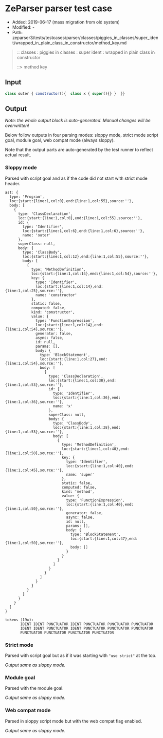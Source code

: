 # ZeParser parser test case

- Added: 2019-06-17 (mass migration from old system)
- Modified: -
- Path: zeparser3/tests/testcases/parser/classes/piggies_in_classes/super_ident/wrapped_in_plain_class_in_constructor/method_key.md

> :: classes : piggies in classes : super ident : wrapped in plain class in constructor
>
> ::> method key

## Input

`````js
class outer { constructor(){  class x { super(){} }  }}
`````

## Output

_Note: the whole output block is auto-generated. Manual changes will be overwritten!_

Below follow outputs in four parsing modes: sloppy mode, strict mode script goal, module goal, web compat mode (always sloppy).

Note that the output parts are auto-generated by the test runner to reflect actual result.

### Sloppy mode

Parsed with script goal and as if the code did not start with strict mode header.

`````
ast: {
  type: 'Program',
  loc:{start:{line:1,col:0},end:{line:1,col:55},source:''},
  body: [
    {
      type: 'ClassDeclaration',
      loc:{start:{line:1,col:0},end:{line:1,col:55},source:''},
      id: {
        type: 'Identifier',
        loc:{start:{line:1,col:6},end:{line:1,col:6},source:''},
        name: 'outer'
      },
      superClass: null,
      body: {
        type: 'ClassBody',
        loc:{start:{line:1,col:12},end:{line:1,col:55},source:''},
        body: [
          {
            type: 'MethodDefinition',
            loc:{start:{line:1,col:14},end:{line:1,col:54},source:''},
            key: {
              type: 'Identifier',
              loc:{start:{line:1,col:14},end:{line:1,col:25},source:''},
              name: 'constructor'
            },
            static: false,
            computed: false,
            kind: 'constructor',
            value: {
              type: 'FunctionExpression',
              loc:{start:{line:1,col:14},end:{line:1,col:54},source:''},
              generator: false,
              async: false,
              id: null,
              params: [],
              body: {
                type: 'BlockStatement',
                loc:{start:{line:1,col:27},end:{line:1,col:54},source:''},
                body: [
                  {
                    type: 'ClassDeclaration',
                    loc:{start:{line:1,col:30},end:{line:1,col:53},source:''},
                    id: {
                      type: 'Identifier',
                      loc:{start:{line:1,col:36},end:{line:1,col:36},source:''},
                      name: 'x'
                    },
                    superClass: null,
                    body: {
                      type: 'ClassBody',
                      loc:{start:{line:1,col:38},end:{line:1,col:53},source:''},
                      body: [
                        {
                          type: 'MethodDefinition',
                          loc:{start:{line:1,col:40},end:{line:1,col:50},source:''},
                          key: {
                            type: 'Identifier',
                            loc:{start:{line:1,col:40},end:{line:1,col:45},source:''},
                            name: 'super'
                          },
                          static: false,
                          computed: false,
                          kind: 'method',
                          value: {
                            type: 'FunctionExpression',
                            loc:{start:{line:1,col:40},end:{line:1,col:50},source:''},
                            generator: false,
                            async: false,
                            id: null,
                            params: [],
                            body: {
                              type: 'BlockStatement',
                              loc:{start:{line:1,col:47},end:{line:1,col:50},source:''},
                              body: []
                            }
                          }
                        }
                      ]
                    }
                  }
                ]
              }
            }
          }
        ]
      }
    }
  ]
}

tokens (19x):
       IDENT IDENT PUNCTUATOR IDENT PUNCTUATOR PUNCTUATOR PUNCTUATOR
       IDENT IDENT PUNCTUATOR IDENT PUNCTUATOR PUNCTUATOR PUNCTUATOR
       PUNCTUATOR PUNCTUATOR PUNCTUATOR PUNCTUATOR
`````

### Strict mode

Parsed with script goal but as if it was starting with `"use strict"` at the top.

_Output same as sloppy mode._

### Module goal

Parsed with the module goal.

_Output same as sloppy mode._

### Web compat mode

Parsed in sloppy script mode but with the web compat flag enabled.

_Output same as sloppy mode._

